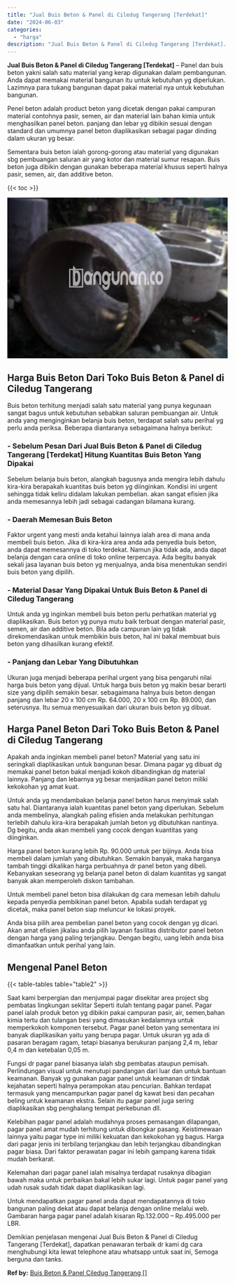 ```yaml
---
title: "Jual Buis Beton & Panel di Ciledug Tangerang [Terdekat]"
date: "2024-06-03"
categories: 
  - "harga"
description: "Jual Buis Beton & Panel di Ciledug Tangerang [Terdekat]. Demikian penjelasan mengenai Jual Buis Beton & Panel di Ciledug Tangerang [Terdekat], dapatkan pen..."
---
```


**Jual Buis Beton & Panel di Ciledug Tangerang \[Terdekat\]** – Panel dan buis beton yakni salah satu material yang kerap digunakan dalam pembangunan. Anda dapat memakai material bangunan itu untuk kebutuhan yg diperlukan. Lazimnya para tukang bangunan dapat pakai material nya untuk kebutuhan bangunan.

Penel beton adalah product beton yang dicetak dengan pakai campuran material contohnya pasir, semen, air dan material lain bahan kimia untuk menghasilkan panel beton. panjang dan lebar yg dibikin sesuai dengan standard dan umumnya panel beton diaplikasikan sebagai pagar dinding dalam ukuran yg besar.

Sementara buis beton ialah gorong-gorong atau material yang digunakan sbg pembuangan saluran air yang kotor dan material sumur resapan. Buis beton juga dibikin dengan gunakan beberapa material khusus seperti halnya pasir, semen, air, dan additive beton.

{{< toc >}}

![Jual Buis Beton & Panel di Ciledug Tangerang [Terdekat]](/images/jual-panel-buis-beton-murah-32.png)

## Harga Buis Beton Dari Toko Buis Beton & Panel di Ciledug Tangerang

Buis beton terhitung menjadi salah satu material yang punya kegunaan sangat bagus untuk kebutuhan sebabkan saluran pembuangan air. Untuk anda yang menginginkan belanja buis beton, terdapat salah satu perihal yg perlu anda periksa. Beberapa diantaranya sebagaimana halnya berikut:

### \- Sebelum Pesan Dari Jual Buis Beton & Panel di Ciledug Tangerang \[Terdekat\] Hitung Kuantitas Buis Beton Yang Dipakai

Sebelum belanja buis beton, alangkah bagusnya anda mengira lebih dahulu kira-kira berapakah kuantitas buis beton yg diinginkan. Kondisi ini urgent sehingga tidak keliru didalam lakukan pembelian. akan sangat efisien jika anda memesannya lebih jadi sebagai cadangan bilamana kurang.

### \- Daerah Memesan Buis Beton

Faktor urgent yang mesti anda ketahui lainnya ialah area di mana anda membeli buis beton. Jika di kira-kira area anda ada penyedia buis beton, anda dapat memesannya di toko terdekat. Namun jika tidak ada, anda dapat belanja dengan cara online di toko online terpercaya. Ada begitu banyak sekali jasa layanan buis beton yg menjualnya, anda bisa menentukan sendiri buis beton yang dipilih.

### \- Material Dasar Yang Dipakai Untuk Buis Beton & Panel di Ciledug Tangerang

Untuk anda yg inginkan membeli buis beton perlu perhatikan material yg diaplikasikan. Buis beton yg punya mutu baik terbuat dengan material pasir, semen, air dan additive beton. Bila ada campuran lain yg tidak direkomendasikan untuk membikin buis beton, hal ini bakal membuat buis beton yang dihasilkan kurang efektif.

### \- Panjang dan Lebar Yang Dibutuhkan

Ukuran juga menjadi beberapa perihal urgent yang bisa pengaruhi nilai harga buis beton yang dijual. Untuk harga buis beton yg makin besar berarti size yang dipilih semakin besar. sebagaimana halnya buis beton dengan panjang dan lebar 20 x 100 cm Rp. 64.000, 20 x 100 cm Rp. 89.000, dan seterusnya. Itu semua menyesuaikan dari ukuran buis beton yg dibuat.

## Harga Panel Beton Dari Toko Buis Beton & Panel di Ciledug Tangerang

Apakah anda inginkan membeli panel beton? Material yang satu ini seringkali diaplikasikan untuk bangunan besar. Dimana pagar yg dibuat dg memakai panel beton bakal menjadi kokoh dibandingkan dg material lainnya. Panjang dan lebarnya yg besar menjadikan panel beton miliki kekokohan yg amat kuat.

Untuk anda yg mendambakan belanja panel beton harus menyimak salah satu hal. Diantaranya ialah kuantitas panel beton yang diperlukan. Sebelum anda membelinya, alangkah paling efisien anda melakukan perhitungan terlebih dahulu kira-kira berapakah jumlah beton yg dibutuhkan nantinya. Dg begitu, anda akan membeli yang cocok dengan kuantitas yang diinginkan.

Harga panel beton kurang lebih Rp. 90.000 untuk per bijinya. Anda bisa membeli dalam jumlah yang dibutuhkan. Semakin banyak, maka harganya tambah tinggi dikalikan harga perbuahnya dr panel beton yang dibeli. Kebanyakan seseorang yg belanja panel beton di dalam kuantitas yg sangat banyak akan memperoleh diskon tambahan.

Untuk membeli panel beton bisa dilakukan dg cara memesan lebih dahulu kepada penyedia pembikinan panel beton. Apabila sudah terdapat yg dicetak, maka panel beton siap meluncur ke lokasi proyek.

Anda bisa pilih area pembelian panel beton yang cocok dengan yg dicari. Akan amat efisien jikalau anda pilih layanan fasilitas distributor panel beton dengan harga yang paling terjangkau. Dengan begitu, uang lebih anda bisa dimanfaatkan untuk perihal yang lain.

## Mengenal Panel Beton

{{< table-tables table="table2" >}}

Saat kami berpergian dan menjumpai pagar disekitar area project sbg pembatas lingkungan seklitar Seperti itulah tentang pagar panel. Pagar panel ialah produk beton yg dibikin pakai campuran pasir, air, semen,bahan kimia tertu dan tulangan besi yang dimasukan kedalamnya untuk memperkokoh komponen tersebut. Pagar panel beton yang sementara ini banyak diaplikasikan yaitu yang berupa pagar. Untuk ukuran yg ada di pasaran beragam ragam, tetapi biasanya berukuran panjang 2,4 m, lebar 0,4 m dan ketebalan 0,05 m.

Fungsi dr pagar panel biasanya ialah sbg pembatas ataupun pemisah. Perlindungan visual untuk menutupi pandangan dari luar dan untuk bantuan keamanan. Banyak yg gunakan pagar panel untuk keamanan dr tindak kejahatan seperti halnya perampokan atau pencurian. Bahkan terdapat termasuk yang mencampurkan pagar panel dg kawat besi dan pecahan beling untuk keamanan ekstra. Selain itu pagar panel juga sering diaplikasikan sbg penghalang tempat perkebunan dll.

Kelebihan pagar panel adalah mudahnya proses pemasangan dilapangan, pagar panel amat mudah terhitung untuk dibongkar pasang. Keistimewaan lainnya yaitu pagar type ini miliki kekuatan dan kekokohan yg bagus. Harga dari pagar jenis ini terbilang terjangkau dan lebih terjangkau dibandingkan pagar biasa. Dari faktor perawatan pagar ini lebih gampang karena tidak mudah berkarat.

Kelemahan dari pagar panel ialah misalnya terdapat rusaknya dibagian bawah maka untuk perbaikan bakal lebih sukar lagi. Untuk pagar panel yang udah rusak sudah tidak dapat diaplikasikan lagi.

Untuk mendapatkan pagar panel anda dapat mendapatannya di toko bangunan paling dekat atau dapat belanja dengan online melalui web. Gambaran harga pagar panel adalah kisaran Rp.132.000 – Rp.495.000 per LBR.

Demikian penjelasan mengenai Jual Buis Beton & Panel di Ciledug Tangerang \[Terdekat\], dapatkan penawaran terbaik dr kami dg cara menghubungi kita lewat telephone atau whatsapp untuk saat ini, Semoga berguna dan tanks.

**Ref by:** [Buis Beton & Panel Ciledug Tangerang []](https://id.wikipedia.org/wiki/Buis)
